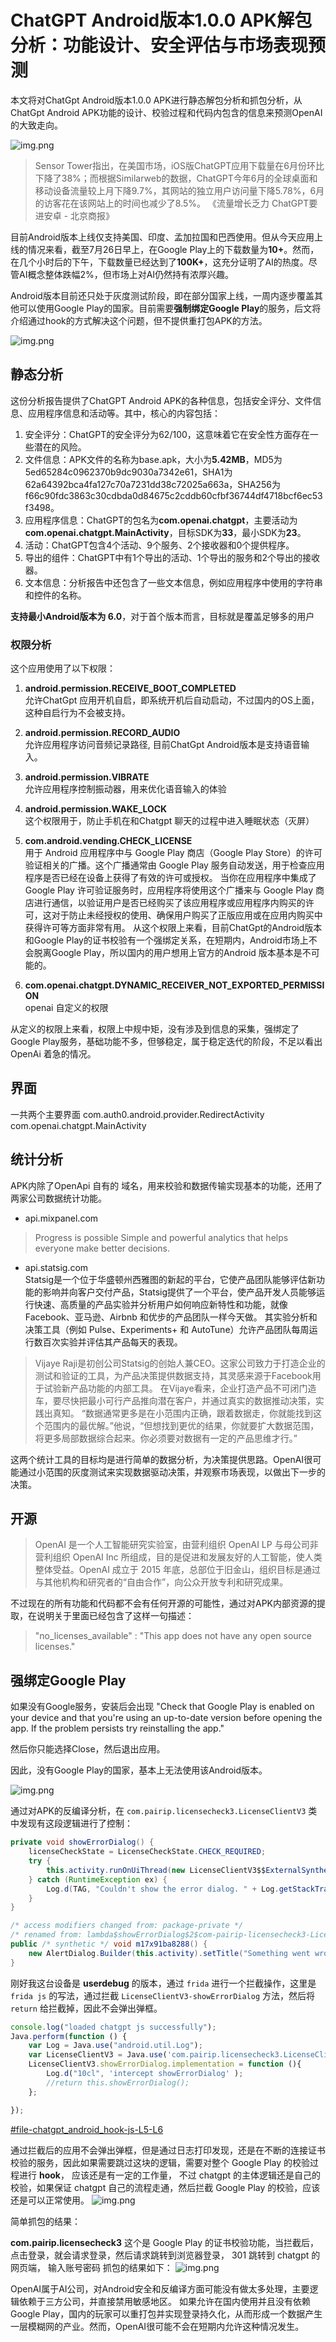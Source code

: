 # ChatGPT Android版本1.0.0 APK解包分析：功能设计、安全评估与市场表现预测

本文将对ChatGpt Android版本1.0.0 APK进行静态解包分析和抓包分析，从ChatGpt Android APK功能的设计、校验过程和代码内包含的信息来预测OpenAI的大致走向。

![img.png](/images/img_5.png)

>Sensor Tower指出，在美国市场，iOS版ChatGPT应用下载量在6月份环比下降了38%；而根据Similarweb的数据，ChatGPT今年6月的全球桌面和移动设备流量较上月下降9.7%，其网站的独立用户访问量下降5.78%，6月的访客花在该网站上的时间也减少了8.5%。
《流量增长乏力 ChatGPT要进安卓 - 北京商报》

目前Android版本上线仅支持美国、印度、孟加拉国和巴西使用。但从今天应用上线的情况来看，截至7月26日早上，在Google Play上的下载数量为**10+**。然而，在几个小时后的下午，下载数量已经达到了**100K+**，这充分证明了AI的热度。尽管AI概念整体跌幅2%，但市场上对AI仍然持有浓厚兴趣。

Android版本目前还只处于灰度测试阶段，即在部分国家上线，一周内逐步覆盖其他可以使用Google Play的国家。目前需要**强制绑定Google Play**的服务，后文将介绍通过hook的方式解决这个问题，但不提供重打包APK的方法。


![img.png](/images/img_7.png)

## 静态分析

这份分析报告提供了ChatGPT Android APK的各种信息，包括安全评分、文件信息、应用程序信息和活动等。其中，核心的内容包括：

1. 安全评分：ChatGPT的安全评分为62/100，这意味着它在安全性方面存在一些潜在的风险。
2. 文件信息：APK文件的名称为base.apk，大小为**5.42MB**，MD5为5ed65284c0962370b9dc9030a7342e61，SHA1为62a64392bca4fa127c70a7231dd38c72025a663a，SHA256为f66c90fdc3863c30cdbda0d84675c2cddb60cfbf36744df4718bcf6ec53f3498。
3. 应用程序信息：ChatGPT的包名为**com.openai.chatgpt**，主要活动为**com.openai.chatgpt.MainActivity**，目标SDK为**33**，最小SDK为**23**。
4. 活动：ChatGPT包含4个活动、9个服务、2个接收器和0个提供程序。
5. 导出的组件：ChatGPT中有1个导出的活动、1个导出的服务和2个导出的接收器。
6. 文本信息：分析报告中还包含了一些文本信息，例如应用程序中使用的字符串和控件的名称。

**支持最小Android版本为 6.0**，对于首个版本而言，目标就是覆盖足够多的用户

### 权限分析
这个应用使用了以下权限：
1. **android.permission.RECEIVE_BOOT_COMPLETED**  
    允许ChatGpt 应用开机自启，即系统开机后自动启动，不过国内的OS上面，这种自启行为不会被支持。

2. **android.permission.RECORD_AUDIO**  
    允许应用程序访问音频记录路径, 目前ChatGpt Android版本是支持语音输入。

3. **android.permission.VIBRATE**  
    允许应用程序控制振动器，用来优化语音输入的体验

4. **android.permission.WAKE_LOCK**  
    这个权限用于，防止手机在和Chatgpt 聊天的过程中进入睡眠状态（灭屏）

5. **com.android.vending.CHECK_LICENSE**  
   用于 Android 应用程序中与 Google Play 商店（Google Play Store）的许可验证相关的广播。这个广播通常由 Google Play 服务自动发送，用于检查应用程序是否已经在设备上获得了有效的许可或授权。
当你在应用程序中集成了 Google Play 许可验证服务时，应用程序将使用这个广播来与 Google Play 商店进行通信，以验证用户是否已经购买了该应用程序或应用程序内购买的许可，这对于防止未经授权的使用、确保用户购买了正版应用或在应用内购买中获得许可等方面非常有用。
从这个权限上来看，目前ChatGpt的Android版本和Google Play的证书校验有一个强绑定关系，在短期内，Android市场上不会脱离Google Play，所以国内的用户想用上官方的Android 版本基本是不可能的。

6. **com.openai.chatgpt.DYNAMIC_RECEIVER_NOT_EXPORTED_PERMISSION**  
    openai 自定义的权限

从定义的权限上来看，权限上中规中矩，没有涉及到信息的采集，强绑定了 Google Play服务，基础功能不多，但够稳定，属于稳定迭代的阶段，不足以看出 OpenAi 着急的情况。

## 界面
一共两个主要界面
com.auth0.android.provider.RedirectActivity
com.openai.chatgpt.MainActivity

## 统计分析
APK内除了OpenApi 自有的 域名，用来校验和数据传输实现基本的功能，还用了两家公司数据统计功能。

- api.mixpanel.com  
>Progress is possible
Simple and powerful analytics that helps everyone make better decisions.

- api.statsig.com  
  Statsig是一个位于华盛顿州西雅图的新起的平台，它使产品团队能够评估新功能的影响并向客户交付产品，Statsig提供了一个平台，使产品开发人员能够运行快速、高质量的产品实验并分析用户如何响应新特性和功能，就像 Facebook、亚马逊、Airbnb 和优步的产品团队一样今天做。
其实验分析和决策工具（例如 Pulse、Experiments+ 和 AutoTune）允许产品团队每周运行数百次实验并评估其产品每天的表现。
>Vijaye Raji是初创公司Statsig的创始人兼CEO。这家公司致力于打造企业的测试和验证的工具，为产品决策提供数据支持，其灵感来源于Facebook用于试验新产品功能的内部工具。
在Vijaye看来，企业打造产品不可闭门造车，要尽快把最小可行产品推向潜在客户，并通过真实的数据推动决策，实践出真知。
“数据通常更多是在小范围内正确，跟着数据走，你就能找到这个范围内的最优解。”他说，“但想找到更优的结果，你就要扩大数据范围，将更多局部数据综合起来。你必须要对数据有一定的产品思维才行。”

这两个统计工具的目标均是进行简单的数据分析，为决策提供思路。OpenAI很可能通过小范围的灰度测试来实现数据驱动决策，并观察市场表现，以做出下一步的决策。



## 开源
>OpenAI 是一个人工智能研究实验室，由营利组织 OpenAI LP 与母公司非营利组织 OpenAI Inc 所组成，目的是促进和发展友好的人工智能，使人类整体受益。OpenAI 成立于 2015 年底，总部位于旧金山，组织目标是通过与其他机构和研究者的“自由合作”，向公众开放专利和研究成果。

不过现在的所有功能和代码都不会有任何开源的可能性，通过对APK内部资源的提取，在说明关于里面已经包含了这样一句描述：
>"no_licenses_available" : "This app does not have any open source licenses."


## 强绑定Google Play
如果没有Google服务，安装后会出现
"Check that Google Play is enabled on your device and that you're using an up-to-date version before opening the app. If the problem persists try reinstalling the app."

然后你只能选择Close，然后退出应用。

因此，没有Google Play的国家，基本上无法使用该Android版本。

![img.png](/images/img_11.png)

通过对APK的反编译分析，在 `com.pairip.licensecheck3.LicenseClientV3` 类中发现有这段逻辑进行了控制：
```java
private void showErrorDialog() {
    licenseCheckState = LicenseCheckState.CHECK_REQUIRED;
    try {
        this.activity.runOnUiThread(new LicenseClientV3$$ExternalSyntheticLambda4(this));
    } catch (RuntimeException ex) {
        Log.d(TAG, "Couldn't show the error dialog. " + Log.getStackTraceString(ex));
    }
}

/* access modifiers changed from: package-private */
/* renamed from: lambda$showErrorDialog$2$com-pairip-licensecheck3-LicenseClientV3  reason: not valid java name */
public /* synthetic */ void m17x91ba8288() {
    new AlertDialog.Builder(this.activity).setTitle("Something went wrong").setMessage("Check that Google Play is enabled on your device and that you're using an up-to-date version before opening the app. If the problem persists try reinstalling the app.").setPositiveButton("Close", new LicenseClientV3$$ExternalSyntheticLambda1(this)).setCancelable(false).show();
}

```
刚好我这台设备是 **userdebug** 的版本，通过 `frida` 进行一个拦截操作，这里是 `frida js` 的写法，通过拦截 `LicenseClientV3-showErrorDialog` 方法，然后将 `return` 给拦截掉，因此不会弹出弹框。

```js
console.log("loaded chatgpt js successfully");
Java.perform(function () {
    var Log = Java.use("android.util.Log");
    var LicenseClientV3 = Java.use('com.pairip.licensecheck3.LicenseClientV3');
    LicenseClientV3.showErrorDialog.implementation = function (){
        Log.d("10cl", 'intercept showErrorDialog' );
        //return this.showErrorDialog();
    };

});
```
[#file-chatgpt_android_hook-js-L5-L6](https://gist.github.com/10cl/2fbc3e7c173e7aaeed4df57f60d3bc72#file-chatgpt_android_hook-js-L5-L6)

通过拦截后的应用不会弹出弹框，但是通过日志打印发现，还是在不断的连接证书校验的服务，因此如果需要跳过这块的逻辑，需要对整个 Google Play 的校验过程进行 **hook**， 应该还是有一定的工作量，
不过 chatgpt 的主体逻辑还是自己的校验，如果保证 chatgpt 自己的流程走通，然后拦截 Google Play 的校验，应该还是可以正常使用。
![img.png](/images/img_9.png)

简单抓包的结果：

**com.pairip.licensecheck3** 这个是 Google Play 的证书校验功能，当拦截后，点击登录，就会请求登录，然后请求跳转到浏览器登录， 301 跳转到 chatgpt 的网页端， 输入账号密码
抓包的结果如下：
![img.png](/images/img_10.png)

OpenAI属于AI公司，对Android安全和反编译方面可能没有做太多处理，主要逻辑依赖于三方公司，并直接禁用敏感地区。
如果允许在国内使用并且没有依赖Google Play，国内的玩家可以重打包并实现登录持久化，从而形成一个数据产生一层模糊网的产业。然而，OpenAI很可能不会在短期内允许这种情况发生。



